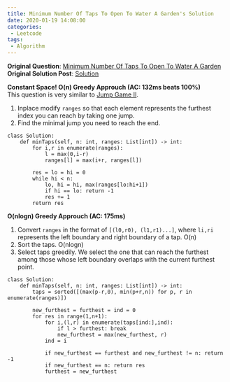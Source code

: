 ```yaml
---
title: Minimum Number Of Taps To Open To Water A Garden's Solution
date: 2020-01-19 14:08:00
categories:
 - Leetcode
tags:
 - Algorithm
---
```


**Original Question**: [Minimum Number Of Taps To Open To Water A Garden](https://leetcode.com/problems/minimum-number-of-taps-to-open-to-water-a-garden)
**Original Solution Post**: [Solution](https://leetcode.com/problems/minimum-number-of-taps-to-open-to-water-a-garden/discuss/484272/python-o1-memory-on-time-greedy-with-explanation-132ms-beats-100)

**Constant Space! O(n) Greedy Approuch (AC: 132ms beats 100%)**<br>
This question is very similar to [Jump Game II](https://leetcode.com/problems/jump-game-ii/).




1. Inplace modify `ranges` so that each element represents the furthest index you can reach by taking one jump.
1. Find the minimal jump you need to reach the end.

```
class Solution:
    def minTaps(self, n: int, ranges: List[int]) -> int:
        for i,r in enumerate(ranges):
            l = max(0,i-r)
            ranges[l] = max(i+r, ranges[l])
            
        res = lo = hi = 0            
        while hi < n:
            lo, hi = hi, max(ranges[lo:hi+1])
            if hi == lo: return -1
            res += 1
        return res  

```



**O(nlogn) Greedy Approuch (AC: 175ms)**




1. Convert `ranges` in the format of `[(l0,r0), (l1,r1)...]`, where `li,ri` represents the left boundary and right boundary of a tap. O(n)
1. Sort the taps. O(nlogn)
1. Select taps greedily. We select the one that can reach the furthest among those whose left boundary overlaps with the current furthest point.

```
class Solution:
    def minTaps(self, n: int, ranges: List[int]) -> int:
        taps = sorted([(max(p-r,0), min(p+r,n)) for p, r in enumerate(ranges)])
        
        new_furthest = furthest = ind = 0
        for res in range(1,n+1):
            for i,(l,r) in enumerate(taps[ind:],ind):
                if l > furthest: break
                new_furthest = max(new_furthest, r)
            ind = i                
                
            if new_furthest == furthest and new_furthest != n: return -1
            if new_furthest == n: return res
            furthest = new_furthest

```


